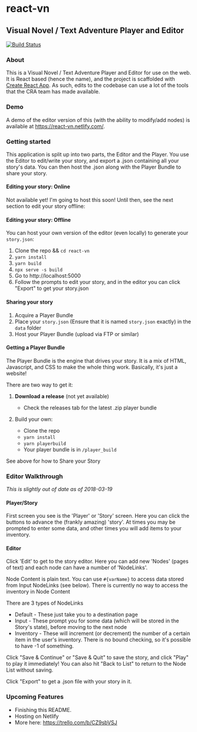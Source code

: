 # react-vn

## Visual Novel / Text Adventure Player and Editor

[![Build Status](https://travis-ci.org/washingtonsteven/react-vn.svg?branch=master)](https://travis-ci.org/washingtonsteven/react-vn)

### About

This is a Visual Novel / Text Adventure Player and Editor for use on the web. It is React based (hence the name), and the project is scaffolded with [Create React App](https://github.com/facebook/create-react-app). As such, edits to the codebase can use a lot of the tools that the CRA team has made available.


### Demo

A demo of the editor version of this (with the ability to modify/add nodes) is available at https://react-vn.netlify.com/.

### Getting started

This application is split up into two parts, the Editor and the Player. You use the Editor to edit/write your story, and export a .json containing all your story's data. You can then host the .json along with the Player Bundle to share your story.

#### Editing your story: Online

Not available yet! I'm going to host this soon! Until then, see the next section to edit your story offline:

#### Editing your story: Offline

You can host your own version of the editor (even locally) to generate your `story.json`:

1.  Clone the repo && `cd react-vn`
2.  `yarn install`
3.  `yarn build`
4.  `npx serve -s build`
5.  Go to http://localhost:5000
6.  Follow the prompts to edit your story, and in the editor you can click "Export" to get your story.json

#### Sharing your story

1.  Acquire a Player Bundle
2.  Place your `story.json` (Ensure that it is named `story.json` exactly) in the `data` folder
3.  Host your Player Bundle (upload via FTP or similar)

#### Getting a Player Bundle

The Player Bundle is the engine that drives your story. It is a mix of HTML, Javascript, and CSS to make the whole thing work. Basically, it's just a website!

There are two way to get it:

1.  **Download a release** (not yet available)

    * Check the releases tab for the latest .zip player bundle

2.  Build your own:
    * Clone the repo
    * `yarn install`
    * `yarn playerbuild`
    * Your player bundle is in `/player_build`

See above for how to Share your Story

### Editor Walkthrough

_This is slightly out of date as of 2018-03-19_

#### Player/Story

First screen you see is the 'Player' or 'Story' screen. Here you can click the buttons to advance the (frankly amazing) 'story'. At times you may be prompted to enter some data, and other times you will add items to your inventory.

#### Editor

Click 'Edit' to get to the story editor. Here you can add new 'Nodes' (pages of text) and each node can have a number of 'NodeLinks'.

Node Content is plain text. You can use `#{varName}` to access data stored from Input NodeLinks (see below). There is currently no way to access the inventory in Node Content

There are 3 types of NodeLinks

* Default - These just take you to a destination page
* Input - These prompt you for some data (which will be stored in the Story's state), before moving to the next node
* Inventory - These will increment (or decrement) the number of a certain item in the user's inventory. There is no bound checking, so it's possible to have -1 of something.

Click "Save & Continue" or "Save & Quit" to save the story, and click "Play" to play it immediately! You can also hit "Back to List" to return to the Node List without saving.

Click "Export" to get a .json file with your story in it.

### Upcoming Features

* Finishing this README.
* Hosting on Netlify
* More here: https://trello.com/b/CZ9sbVSJ
